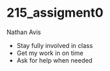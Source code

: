 # 215_assigment0
Nathan Avis
- Stay fully involved in class
- Get my work in on time
-  Ask for help when needed 
